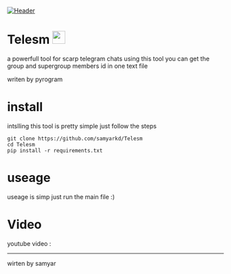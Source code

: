 [![Header](https://st.depositphotos.com/1010338/3142/i/600/depositphotos_31420279-stock-photo-death-in-the-hood-concept.jpg "Header")](https://some-url.dev/)

# Telesm <img src="https://raw.githubusercontent.com/MartinHeinz/MartinHeinz/master/wave.gif" width="30px">

a powerfull tool for scarp telegram chats
using this tool you can get the group and supergroup members id in one text file 

writen by pyrogram 

# install

intslling this tool is pretty simple
just follow the steps
```
git clone https://github.com/samyarkd/Telesm
cd Telesm
pip install -r requirements.txt

```
# useage
useage is simp just run the main file :)

# Video
youtube video :

-------------------
wirten by samyar
